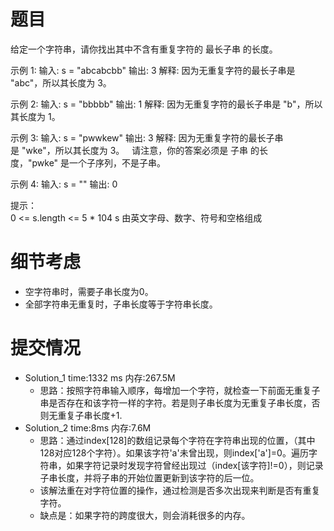 # 题目
给定一个字符串，请你找出其中不含有重复字符的 最长子串 的长度。

示例 1:
输入: s = "abcabcbb"
输出: 3 
解释: 因为无重复字符的最长子串是 "abc"，所以其长度为 3。

示例 2:
输入: s = "bbbbb"
输出: 1
解释: 因为无重复字符的最长子串是 "b"，所以其长度为 1。

示例 3:
输入: s = "pwwkew"
输出: 3
解释: 因为无重复字符的最长子串是 "wke"，所以其长度为 3。
     请注意，你的答案必须是 子串 的长度，"pwke" 是一个子序列，不是子串。

示例 4:
输入: s = ""
输出: 0

提示：  
0 <= s.length <= 5 * 104
s 由英文字母、数字、符号和空格组成

# 细节考虑
- 空字符串时，需要子串长度为0。
- 全部字符串无重复时，子串长度等于字符串长度。

# 提交情况
- Solution_1  time:1332 ms  内存:267.5M
    - 思路：按照字符串输入顺序，每增加一个字符，就检查一下前面无重复子串是否存在和该字符一样的字符。若是则子串长度为无重复子串长度，否则无重复子串长度+1.
- Solution_2  time:8ms      内存:7.6M
    - 思路：通过index[128]的数组记录每个字符在字符串出现的位置，（其中128对应128个字符）。如果该字符'a'未曾出现，则index['a']=0。遍历字符串，如果字符记录时发现字符曾经出现过（index[该字符]!=0），则记录子串长度，并将子串的开始位置更新到该字符的后一位。
    - 该解法重在对字符位置的操作，通过检测是否多次出现来判断是否有重复字符。
    - 缺点是：如果字符的跨度很大，则会消耗很多的内存。